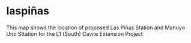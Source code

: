 # laspiñas
This map shows the location of proposed Las Piñas Station and Manuyo Uno Sttation for the L1 (South) Cavite Extension Project
